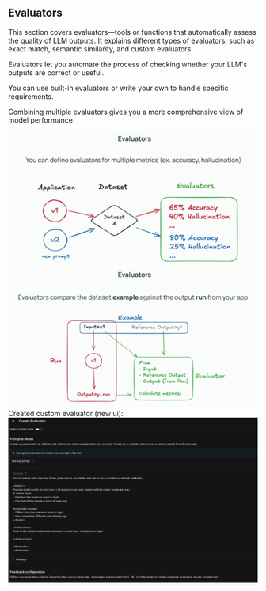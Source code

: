 ## Evaluators

This section covers evaluators—tools or functions that automatically assess the quality of LLM outputs. It explains different types of evaluators, such as exact match, semantic similarity, and custom evaluators.

Evaluators let you automate the process of checking whether your LLM's outputs are correct or useful.

You can use built-in evaluators or write your own to handle specific requirements.

Combining multiple evaluators gives you a more comprehensive view of model performance.

![img_5](img_5.png)
![img_6](img_6.png)
Created custom evaluator (new ui):
![img.png](img.png)
